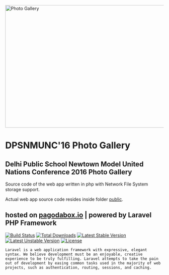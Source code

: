 <a data-flickr-embed="true"  href="https://www.flickr.com/photos/dpsnmunc16/28310156822/in/dateposted-public/" title="Photo Gallery"><img src="https://c7.staticflickr.com/9/8744/28310156822_559361ac97_z.jpg" width="640" height="388" alt="Photo Gallery"></a><script async src="//embedr.flickr.com/assets/client-code.js" charset="utf-8"></script>

# DPSNMUNC'16 Photo Gallery
## Delhi Public School Newtown Model United Nations Conference 2016 Photo Gallery
Source code of the web app written in php with Network File System storage support.

Actual web app source code resides inside folder [public](https://github.com/DPSN/dpsnmuncphotos.gopagoda.io/tree/master/public).

## hosted on [pagodabox.io](http://pagodabox.io) | powered by Laravel PHP Framework

[![Build Status](https://travis-ci.org/laravel/framework.svg)](https://travis-ci.org/laravel/framework)
[![Total Downloads](https://poser.pugx.org/laravel/framework/downloads.svg)](https://packagist.org/packages/laravel/framework)
[![Latest Stable Version](https://poser.pugx.org/laravel/framework/v/stable.svg)](https://packagist.org/packages/laravel/framework)
[![Latest Unstable Version](https://poser.pugx.org/laravel/framework/v/unstable.svg)](https://packagist.org/packages/laravel/framework)
[![License](https://poser.pugx.org/laravel/framework/license.svg)](https://packagist.org/packages/laravel/framework)

`Laravel is a web application framework with expressive, elegant syntax. We believe development must be an enjoyable, creative experience to be truly fulfilling. Laravel attempts to take the pain out of development by easing common tasks used in the majority of web projects, such as authentication, routing, sessions, and caching.`
